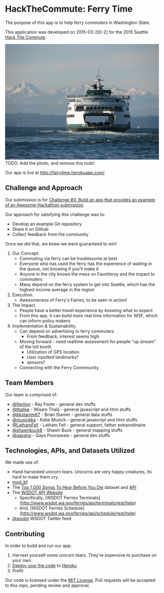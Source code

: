 # HackTheCommute: Ferry Time

The purpose of this app is to help ferry commuters in Washington State.

This application was developed on 2015-03-2[0-2] for the 2015 Seattle [Hack The Commute](http://hackthecommute.seattle.gov).

![We like Fairies and Ferries!](https://github.com/FerryTime/HackTheCommute/blob/master/ferrytime/Ferry_Wenatchee_enroute_to_Bainbridge_Island_WA.jpg)
TODO: Add the photo, and remove this todo!

Our app is live at http://fairytime.herokuapp.com/.

## Challenge and Approach

Our submission is for [Challenge #3: Build an app that provides an example of an Awesome Hackathon submission](http://example.com/this-also-goes-nowhere).

Our approach for satisfying this challenge was to:

- Develop an example Git repository
- Share it on Github
- Collect feedback from the community

Once we did that, we knew we were guaranteed to win!

1.  Our Concept.
    - Commuting via ferry can be troublesome at best
    - Everyone who has used the ferry has the experience of waiting in the queue, not knowing if you'll make it
    - Anyone in the city knows the mess on Fauntleroy and the impact to commuters
    - Many depend on the ferry system to get into Seattle, which has the highest income average in the region
2.  Execution.
    - Awesomeness of Ferry's Fairies, to be seen in action!
3.  The Impact.
    - People have a better travel experience by knowing what to expect
    - From this app, it can build more real time information for WSF, which can inform policy makers 
4.  Implementation & Sustainability.
    - Can depend on advertising to ferry commuters 
      - From feedback, interest seems high
    - Moving forward - need realtime assessment for people "up stream" of the toll booth
      - Utilization of GPS location
      - User inputted landmarks?
      - sensors?
    - Connecting with the Ferry Commnunity

## Team Members

Our team is comprised of:

- [@fierlion](http://github.com/fierlion) - Ray Foote - general dev stuffs
- [@thalijw](http://github.com/thalijw) - Wisam Thalij - general javascript and html stuffs
- [@bkstamm67](http://github.com/bkstamm67) - Brian Stamm - general data stuffs
- [@musickka](http://github.com/musickka) - Katie Musick - general javascript and html stuffs
- [@LathamFell](https://twitter.com/LathamFell) - Latham Fell - general support, father extraordinaire
- [@shawnbuck8](http://github.com/shawnbuck8) - Shawn Buck - general mapping stuffs
- [@qayshp](http://github.com/qayshp) - Qays Poonawala - general dev stuffs

## Technologies, APIs, and Datasets Utilized

We made use of:

- Hand harvested unicorn tears. Unicorns are very happy creatures, its hard to make them cry.
- [mod_bf](http://modbf.sourceforge.net/)
- The [Top 1,000 Songs To Hear Before You Die](https://opendata.socrata.com/Fun/Top-1-000-Songs-To-Hear-Before-You-Die/ed74-c6ni) dataset and [API](http://dev.socrata.com/foundry/#/opendata.socrata.com/ed74-c6ni)
- The [WSDOT API Website](http://wsdot.wa.gov/traffic/api/)
    - Specifically, [WSDOT Ferries Terminals] (http://www.wsdot.wa.gov/ferries/api/terminals/rest/help)
    - And, [WSDOT Ferries Schedule] (http://www.wsdot.wa.gov/ferries/api/schedule/rest/help)
- [@wsdot](https://twitter.com/wsdot) WSDOT Twitter feed

## Contributing

In order to build and run our app:

1. Harvest yourself some unicorn tears. They're expensive to purchase on your own.
2. [Deploy your the code](https://github.com/masylum/Brainfuck-on-Rails) to [Heroku](http://heroku.com)
3. Profit

Our code is licensed under the [MIT License](LICENSE.md). Pull requests will be accepted to this repo, pending review and approval.
